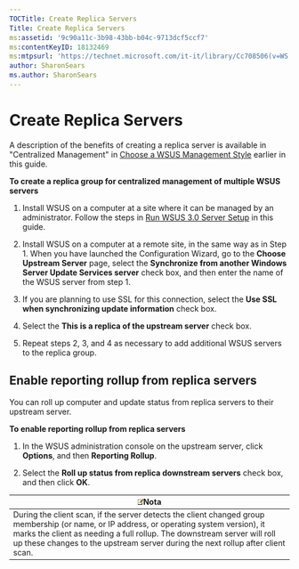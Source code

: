 ```yaml
---
TOCTitle: Create Replica Servers
Title: Create Replica Servers
ms:assetid: '9c90a11c-3b98-43bb-b04c-9713dcf5ccf7'
ms:contentKeyID: 18132469
ms:mtpsurl: 'https://technet.microsoft.com/it-it/library/Cc708506(v=WS.10)'
author: SharonSears
ms.author: SharonSears
---
```


Create Replica Servers
======================

A description of the benefits of creating a replica server is available in "Centralized Management" in [Choose a WSUS Management Style](https://technet.microsoft.com/98d5664a-2f6b-4ccf-b440-b71b7d5dec3e) earlier in this guide.

**To create a replica group for centralized management of multiple WSUS servers**
1.  Install WSUS on a computer at a site where it can be managed by an administrator. Follow the steps in [Run WSUS 3.0 Server Setup](https://technet.microsoft.com/0562aa65-72ce-4d86-b1cb-dbee34c51de3) in this guide.

2.  Install WSUS on a computer at a remote site, in the same way as in Step 1. When you have launched the Configuration Wizard, go to the **Choose Upstream Server** page, select the **Synchronize from another Windows Server Update Services server** check box, and then enter the name of the WSUS server from step 1.

3.  If you are planning to use SSL for this connection, select the **Use SSL when synchronizing update information** check box.

4.  Select the **This is a replica of the upstream server** check box.

5.  Repeat steps 2, 3, and 4 as necessary to add additional WSUS servers to the replica group.

Enable reporting rollup from replica servers
--------------------------------------------

You can roll up computer and update status from replica servers to their upstream server.

**To enable reporting rollup from replica servers**
1.  In the WSUS administration console on the upstream server, click **Options**, and then **Reporting Rollup**.

2.  Select the **Roll up status from replica downstream servers** check box, and then click **OK**.

| ![](/security-updates/images/Cc708506.note(WS.10).gif)Nota                                                                                                                                                                                                                                    |
|----------------------------------------------------------------------------------------------------------------------------------------------------------------------------------------------------------------------------------------------------------------------------------------------------------|
| During the client scan, if the server detects the client changed group membership (or name, or IP address, or operating system version), it marks the client as needing a full rollup. The downstream server will roll up these changes to the upstream server during the next rollup after client scan. |
